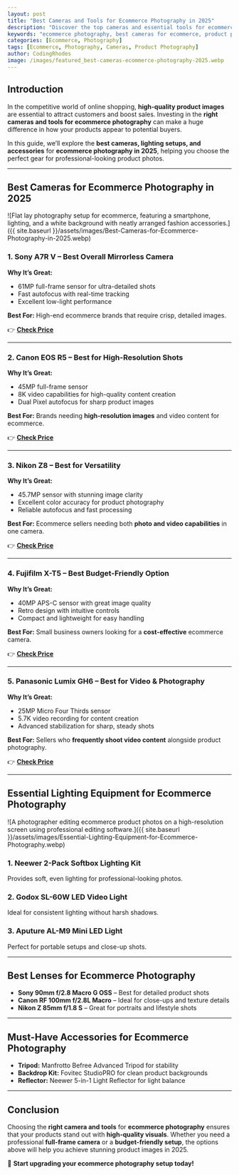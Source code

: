 ```yaml
---
layout: post
title: "Best Cameras and Tools for Ecommerce Photography in 2025"
description: "Discover the top cameras and essential tools for ecommerce photography in 2025. Learn how to capture stunning product images with the best gear."
keywords: "ecommerce photography, best cameras for ecommerce, product photography tools, ecommerce photo setup, 2025 photography gear"
categories: [Ecommerce, Photography]
tags: [Ecommerce, Photography, Cameras, Product Photography]
author: CodingRhodes
image: /images/featured_best-cameras-ecommerce-photography-2025.webp
---
```


## Introduction

In the competitive world of online shopping, **high-quality product images** are essential to attract customers and boost sales. Investing in the **right cameras and tools for ecommerce photography** can make a huge difference in how your products appear to potential buyers.

In this guide, we’ll explore the **best cameras, lighting setups, and accessories** for **ecommerce photography in 2025**, helping you choose the perfect gear for professional-looking product photos.

---

## Best Cameras for Ecommerce Photography in 2025

![Flat lay photography setup for ecommerce, featuring a smartphone, lighting, and a white background with neatly arranged fashion accessories.]({{ site.baseurl }}/assets/images/Best-Cameras-for-Ecommerce-Photography-in-2025.webp)

### **1. Sony A7R V – Best Overall Mirrorless Camera**

**Why It’s Great:**
- 61MP full-frame sensor for ultra-detailed shots
- Fast autofocus with real-time tracking
- Excellent low-light performance

**Best For:** High-end ecommerce brands that require crisp, detailed images.

👉 **[Check Price](#)**

---

### **2. Canon EOS R5 – Best for High-Resolution Shots**

**Why It’s Great:**
- 45MP full-frame sensor
- 8K video capabilities for high-quality content creation
- Dual Pixel autofocus for sharp product images

**Best For:** Brands needing **high-resolution images** and video content for ecommerce.

👉 **[Check Price](#)**

---

### **3. Nikon Z8 – Best for Versatility**

**Why It’s Great:**
- 45.7MP sensor with stunning image clarity
- Excellent color accuracy for product photography
- Reliable autofocus and fast processing

**Best For:** Ecommerce sellers needing both **photo and video capabilities** in one camera.

👉 **[Check Price](#)**

---

### **4. Fujifilm X-T5 – Best Budget-Friendly Option**

**Why It’s Great:**
- 40MP APS-C sensor with great image quality
- Retro design with intuitive controls
- Compact and lightweight for easy handling

**Best For:** Small business owners looking for a **cost-effective** ecommerce camera.

👉 **[Check Price](#)**

---

### **5. Panasonic Lumix GH6 – Best for Video & Photography**

**Why It’s Great:**
- 25MP Micro Four Thirds sensor
- 5.7K video recording for content creation
- Advanced stabilization for sharp, steady shots

**Best For:** Sellers who **frequently shoot video content** alongside product photography.

👉 **[Check Price](#)**

---

## Essential Lighting Equipment for Ecommerce Photography

![A photographer editing ecommerce product photos on a high-resolution screen using professional editing software.]({{ site.baseurl }}/assets/images/Essential-Lighting-Equipment-for-Ecommerce-Photography.webp)

### **1. Neewer 2-Pack Softbox Lighting Kit**
Provides soft, even lighting for professional-looking photos.

### **2. Godox SL-60W LED Video Light**
Ideal for consistent lighting without harsh shadows.

### **3. Aputure AL-M9 Mini LED Light**
Perfect for portable setups and close-up shots.

---

## Best Lenses for Ecommerce Photography

- **Sony 90mm f/2.8 Macro G OSS** – Best for detailed product shots
- **Canon RF 100mm f/2.8L Macro** – Ideal for close-ups and texture details
- **Nikon Z 85mm f/1.8 S** – Great for portraits and lifestyle shots

---

## Must-Have Accessories for Ecommerce Photography

- **Tripod:** Manfrotto Befree Advanced Tripod for stability
- **Backdrop Kit:** Fovitec StudioPRO for clean product backgrounds
- **Reflector:** Neewer 5-in-1 Light Reflector for light balance

---

## Conclusion

Choosing the **right camera and tools** for **ecommerce photography** ensures that your products stand out with **high-quality visuals**. Whether you need a professional **full-frame camera** or a **budget-friendly setup**, the options above will help you achieve stunning product images in 2025.

🚀 **Start upgrading your ecommerce photography setup today!**

